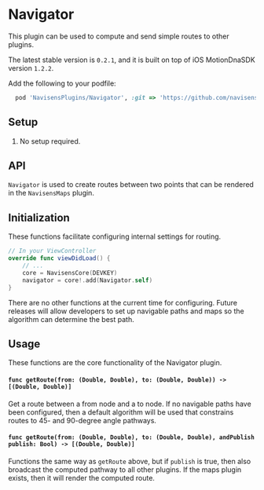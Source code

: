 # Navigator

This plugin can be used to compute and send simple routes to other plugins.

The latest stable version is `0.2.1`, and it is built on top of iOS MotionDnaSDK version `1.2.2`.

Add the following to your podfile:

```ruby
  pod 'NavisensPlugins/Navigator', :git => 'https://github.com/navisens/iOS-Plugin.git', :branch => 'repositories'
```

## Setup

1. No setup required.

## API

`Navigator` is used to create routes between two points that can be rendered in the `NavisensMaps` plugin.

## Initialization

These functions facilitate configuring internal settings for routing.

```swift
// In your ViewController
override func viewDidLoad() {
    // ...
    core = NavisensCore(DEVKEY)
    navigator = core!.add(Navigator.self)
}
```

There are no other functions at the current time for configuring. Future releases will allow developers to set up navigable paths and maps so the algorithm can determine the best path.

## Usage

These functions are the core functionality of the Navigator plugin.

#### `func getRoute(from: (Double, Double), to: (Double, Double)) -> [(Double, Double)]`

Get a route between a from node and a to node. If no navigable paths have been configured, then a default algorithm will be used that constrains routes to 45- and 90-degree angle pathways.

#### `func getRoute(from: (Double, Double), to: (Double, Double), andPublish publish: Bool) -> [(Double, Double)]`

Functions the same way as `getRoute` above, but if `publish` is true, then also broadcast the computed pathway to all other plugins. If the maps plugin exists, then it will render the computed route.
